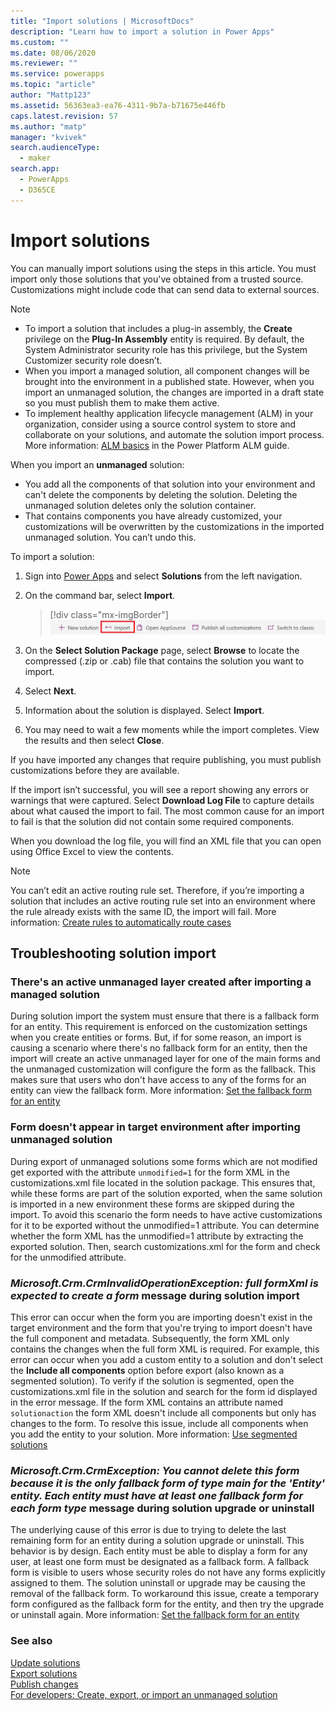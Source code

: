 ```yaml
---
title: "Import solutions | MicrosoftDocs"
description: "Learn how to import a solution in Power Apps"
ms.custom: ""
ms.date: 08/06/2020
ms.reviewer: ""
ms.service: powerapps
ms.topic: "article"
author: "Mattp123"
ms.assetid: 56363ea3-ea76-4311-9b7a-b71675e446fb
caps.latest.revision: 57
ms.author: "matp"
manager: "kvivek"
search.audienceType: 
  - maker
search.app: 
  - PowerApps
  - D365CE
---
```

# Import solutions 

You can manually import solutions using the steps in this article. You must import only those solutions that you've obtained from a trusted source. Customizations might include code that can send data to external sources.   
 
> [!NOTE]
> - To import a solution that includes a plug-in assembly, the **Create** privilege on the **Plug-In Assembly** entity is required. By default, the System Administrator security role has this privilege, but the System Customizer security role doesn’t. 
> - When you import a managed solution, all component changes will be brought into the environment in a published state. However, when you import an unmanaged solution, the changes are imported in a draft state so you must publish them to make them active. 
> - To implement healthy application lifecycle management (ALM) in your organization, consider using a source control system to store and collaborate on your solutions, and automate the solution import process. More information: [ALM basics](/power-platform/alm/basics-alm) in the Power Platform ALM guide.

When you import an **unmanaged** solution:
- You add all the components of that solution into your environment and can't delete the components by deleting the solution. Deleting the unmanaged solution deletes only the solution container.
- That contains components you have already customized, your customizations will be overwritten by the customizations in the imported unmanaged solution. You can’t undo this.

To import a solution:

1.  Sign into [Power Apps](https://make.powerapps.com/?utm_source=padocs&utm_medium=linkinadoc&utm_campaign=referralsfromdoc) and select **Solutions** from the left navigation.  
  
2.  On the command bar, select **Import**.  

    > [!div class="mx-imgBorder"]  
    > ![Import solution](media/solution-import.png "Import solution") 
  
3.  On the **Select Solution Package** page, select **Browse** to locate the compressed (.zip or .cab) file that contains the solution you want to import. 
  
4.  Select **Next**.  
  
5.  Information about the solution is displayed. Select **Import**.  
  
6. You may need to wait a few moments while the import completes. View the results and then select **Close**.  
  
 If you have imported any changes that require publishing, you must publish customizations before they are available. 
  
 If the import isn’t successful, you will see a report showing any errors or warnings that were captured. Select **Download Log File** to capture details about what caused the import to fail. The most common cause for an import to fail is that the solution did not contain some required components.  
  
 When you download the log file, you will find an XML file that you can open using Office Excel to view the contents.  
  
> [!NOTE]
> You can’t edit an active routing rule set. Therefore, if you’re importing a solution that includes an active routing rule set into an environment where the rule already exists with the same ID, the import will fail. More information: [Create rules to automatically route cases](https://docs.microsoft.com/dynamics365/customer-engagement/customer-service/create-rules-automatically-route-cases)  
  
## Troubleshooting solution import

### There's an active unmanaged layer created after importing a managed solution

During solution import the system must ensure that there is a fallback form for an entity. This requirement is enforced on the customization settings when you create entities or forms. But, if for some reason, an import is causing a scenario where there's no fallback form for an entity, then the import will create an active unmanaged layer for one of the main forms and the unmanaged customization will configure the form as the fallback. This makes sure that users who don't have access to any of the forms for an entity can view the fallback form. More information: [Set the fallback form for an entity](../model-driven-apps/control-access-forms.md#set-the-fallback-form-for-an-entity)

### Form doesn't appear in target environment after importing unmanaged solution

During export of unmanaged solutions some forms which are not modified get exported with the attribute `unmodified=1` for the form XML in the customizations.xml file located in the solution package. This ensures that, while these forms are part of the solution exported, when the same solution is imported in a new environment these forms are skipped during the import. To avoid this scenario the form needs to have active customizations for it to be exported without the unmodified=1 attribute. You can determine whether the form XML has the unmodified=1 attribute by extracting the exported solution. Then, search customizations.xml for the form  and check for the unmodified attribute.

### *Microsoft.Crm.CrmInvalidOperationException: full formXml is expected to create a form <formid>* message during solution import

This error can occur when the form you are importing doesn't exist in the target environment and the form that you're trying to import doesn't have the full component and metadata. Subsequently, the form XML only contains the changes when the full form XML is required. For example, this error can occur when you add a custom entity to a solution and don't select the **Include all components** option before export (also known as a segmented solution). To verify if the solution is segmented, open the customizations.xml file in the solution and search for the form id displayed in the error message. If the form XML contains an attribute named `solutionaction` the form XML doesn't include all components but only has changes to the form. To resolve this issue, include all components when you add the entity to your solution. More information: [Use segmented solutions](/power-platform/alm/segmented-solutions-alm)

### *Microsoft.Crm.CrmException: You cannot delete this form because it is the only fallback form of type main for the 'Entity' entity. Each entity must have at least one fallback form for each form type* message during solution upgrade or uninstall

The underlying cause of this error is due to trying to delete the last remaining form for an entity during a solution upgrade or uninstall. This behavior is by design. Each entity must be able to display a form for any user, at least one form must be designated as a fallback form. A fallback form is visible to users whose security roles do not have any forms explicitly assigned to them. The solution uninstall or upgrade may  be causing the removal of the fallback form. To workaround this issue, create a temporary form configured as the fallback form for the entity, and then try the upgrade or uninstall again. More information: [Set the fallback form for an entity](../model-driven-apps/control-access-forms.md#set-the-fallback-form-for-an-entity)

### See also

[Update solutions](update-solutions.md) <br />
[Export solutions](export-solutions.md) <br />
[Publish changes](create-solution.md#publish-changes) <br />
[For developers: Create, export, or import an unmanaged solution](/power-platform/alm/solution-api#create-export-or-import-an-unmanaged-solution)
